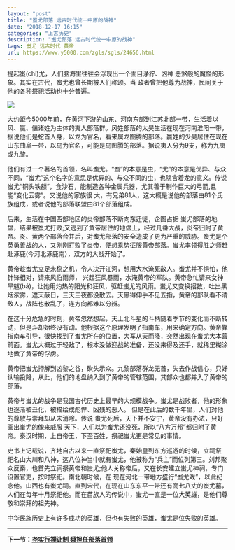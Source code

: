```yaml
---
layout: "post"
title: "蚩尤部落 远古时代统一中原的战神"
date: "2018-12-17 16:15"
categories: "上古历史"
description: "蚩尤部落 远古时代统一中原的战神"
tags: 蚩尤 远古时代 黄帝
url: https://www.y5000.com/zgls/sgls/24656.html
---
```






提起蚩(chi)尤，人们脑海里往往会浮现出一个面目浄狞、凶神 恶煞般的魔怪的形象。其实在古代，蚩尤也曾长期被人们称颂。当
政者曾把他尊为战神，民间关于他的各种祭祀活动也十分普遍。

![](https://img.y5000.com/uploads/allimg/170804/8-1FP4113120925.jpg)

大约距今5000年前，在黄河下游的山东、河南东部到江苏北部一带，生活着以风、赢、偃诸姓为主体的夷人部落群。风姓部落的太昊生活在现在河南淮阳一带，据说他们是蛇首人身，以龙为官名，看来属龙图腾的部落。赢姓的少昊居住在现在山东曲阜一带，以鸟为官名，可能是鸟图腾的部落。据说夷人分为9支，称为九夷或九黎。

他们有过一个著名的首领，名叫蚩尤。“蚩”的本意是虫，“尤”的本意是优异、与众不同，“蚩尤”这个名字的意思是优异的、与众不同的虫，也隐含着龙的意义。传说蚩尤“铜头铁额”，食沙石，能制造各种金属兵器，尤其善于制作巨大的弓箭,且能“变化云雾”。又说他的家族很
大，有兄弟81人，这大概是说他的部落由81个氏族组成，或者说他的部落联盟由81个部落组成。

后来，生活在中国西部地区的炎帝部落不断向东迁徙，企图占据
蚩尤部落的地盘，结果被蚩尤打败;又逃到了黄帝居住的地盘上，经过几番大战，炎帝归附了黄帝。炎、黄两个部落合并后，对蚩尤部落的安全造成了更为严重的威胁。蚩尤是个英勇善战的人，又刚刚打败了炎帝，便想乘势征服黄帝部落。蚩尤率领得胜之师赶赴涿鹿(今河北涿鹿南），双方的大战开始了。

黄帝趁蚩尤立足未稳之机，令人决开江河，想用大水淹死敌人。蚩尤并不惧怕，他针锋相对，请来风伯雨师，
兴起狂风暴雨，水淹黄帝的军队。黄帝急忙请来女神旱魃(bá)，让她用灼热的阳光和狂风，驱赶蚩尤的风雨。蚩尤又变换招数，吐出黑烟浓雾，遮天蔽日，三天三夜都没散去。天黑得伸手不见五指，黄帝的部队看不清敌人，战阵也散乱了，连方向都难以分辨。

在这十分危急的时刻，黄帝忽然想起，天上北斗星的斗柄随着季节的变化而不断转动，但是斗却始终没有动。他根据这个原理发明了指南车，用来确定方向。黄帝靠指南车引导，很快找到了蚩尤所在的位置，大军从天而降，突然出现在蚩尤大本营前面。蚩尤大概过于轻敌了，根本没做迎战的准备，还没来得及还手，就稀里糊涂地做了黄帝的俘虏。

黄帝把蚩尤押解到凶黎之谷，砍头示众。九黎部落群龙无首，失去作战信心，只好认输投降，从此，他们的地盘纳入到了黄帝的管辖范围，其部众也都并入了黄帝的部落。

黄帝与蚩尤的战争是我国古代历史上最早的大规模战争。蚩尤是战败者，他的形象也逐渐被丑化，被描绘成彪悍、凶残的恶人。
但是在此后的数千年里，人们对他的尊敬与崇拜却从未消除。传说 蚩尤死后，天下并不安宁，黄帝没有办法，只好画出蚩尤的像来威服
天下，人们以为蚩尤还没死，所以“八方万邦”都归附了黄帝。秦汉时期，上自帝王，下至百姓，祭祀蚩尤更是常见的事情。

史书上记载说，齐地自古以来一直祭祀蚩尤，秦始皇到东方巡游的时候，立祠祭
祀名山大川和八神，这八位神当中就有蚩尤，他被称为“兵主”而位列第三。刘邦聚众反秦，也首先立祠祭黄帝和蚩尤;他人关称帝后，又在长安建立蚩尤神祠，专门设置官吏，按时祭祀。南北朝时候，在
现在河北一带地方盛行“蚩尤戏”，以此纪念他。山西也有蚩尤祠。直到宋代，在现在山东东平一带还有高七八丈的蚩尤墓，人们在每年十月祭祀他。而在苗族人的传说中，蚩尤一直是一位大英雄，是他们尊敬和崇拜的祖先神。

中华民族历史上有许多成功的英雄，但也有失败的英雄，蚩尤是位失败的英雄。

* * *

**下一节：[尧实行禅让制 舜担任部落首领](https://www.y5000.com/zgls/sgls/24659.html)**
